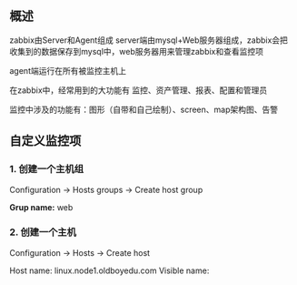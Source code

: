 ## 概述
zabbix由Server和Agent组成
server端由mysql+Web服务器组成，zabbix会把收集到的数据保存到mysql中，web服务器用来管理zabbix和查看监控项

agent端运行在所有被监控主机上

在zabbix中，经常用到的大功能有 监控、资产管理、报表、配置和管理员

监控中涉及的功能有：图形（自带和自己绘制）、screen、map架构图、告警

## 自定义监控项

### 1. 创建一个主机组
Configuration -> Hosts groups -> Create host group

**Grup name:** web

### 2. 创建一个主机
Configuration -> Hosts -> Create host

Host name: linux.node1.oldboyedu.com
Visible name: 
